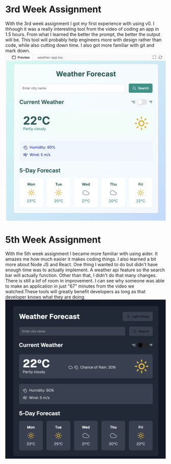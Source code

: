 # 3rd Week Assignment
With the 3rd week assignment I got my first experience with using v0.
I thhough it was a really interesting tool from the video of coding an
app in 1.5 hours. From what I learned the better the prompt, the better
the output will be. This tool will probably help engineers more with design
rather than code, while also cutting down time. I also got more
familiar with git and mark down. 
![Weather-App](/assignments/WeatherApp.png)
# 5th Week Assignment
With the 5th week assignment I became more familiar with using aider. It amazes me
how much easier it makes coding things. I also learned a bit more about Node JS and
React. One thing I wanted to do but didn't have enough time was to actually implement.
A weather api feature so the search bar will actually function. Other than that, I didn't 
do that many changes. There is still a lof of room in improvement. I can see why someone
was able to make an application in just "67" minutes from the video we watched.These tools
will greatly benefit developers as long as that developer knows what they are doing.
![Week5-App](/assignments/UpdatedApp.png)
